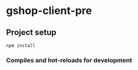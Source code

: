 # gshop-client-pre

## Project setup
```
npm install
```

### Compiles and hot-reloads for development
```

```







